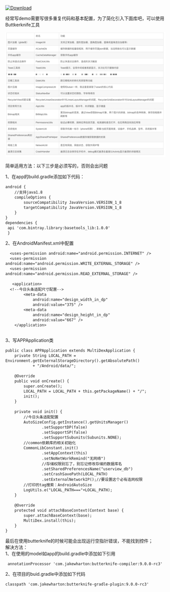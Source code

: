 [ ![Download](https://api.bintray.com/packages/zhaoyingtao/maven/basetools_lib/images/download.svg) ](https://bintray.com/zhaoyingtao/maven/basetools_lib/_latestVersion)


经常写demo需要写很多重复代码和基本配置，为了简化引入下面库吧，可以使用Buttkerknife工具 

![图片名称](https://github.com/zhaoyingtao/CommonPracticeDemo/blob/master/img/%E8%AF%B4%E6%98%8E%E5%9B%BE.jpg) 

简单适用方法：以下三步是必须写的，否则会出问题   

1、在app的build.gradle添加如下代码：   
```
android {
    //支持java1.8
    compileOptions {
        sourceCompatibility JavaVersion.VERSION_1_8
        targetCompatibility JavaVersion.VERSION_1_8
    }
}
dependencies {
 api 'com.bintray.library:basetools_lib:1.0.0'
 }
```
2、在AndroidManifest.xml中配置   
```
  <uses-permission android:name="android.permission.INTERNET" />
  <uses-permission android:name="android.permission.WRITE_EXTERNAL_STORAGE" />
  <uses-permission android:name="android.permission.READ_EXTERNAL_STORAGE" />
  
   <application>
  <!--今日头条适配尺寸配置-->
        <meta-data
            android:name="design_width_in_dp"
            android:value="375" />
        <meta-data
            android:name="design_height_in_dp"
            android:value="667" />
    </application>
  
```

3、写APPApplication类     
```
public class APPApplication extends MultiDexApplication {
    private String LOCAL_PATH = Environment.getExternalStorageDirectory().getAbsolutePath()
            + "/Android/data/";

    @Override
    public void onCreate() {
        super.onCreate();
        LOCAL_PATH = LOCAL_PATH + this.getPackageName() + "/";
        init();
    }

    private void init() {
        //今日头条适配配置
        AutoSizeConfig.getInstance().getUnitsManager()
                .setSupportDP(false)
                .setSupportSP(false)
                .setSupportSubunits(Subunits.NONE);
        //common依赖库的相关初始化
        CommonLibConstant.init()
                .setAppContext(this)
                .setNoNetWorkRemind("无网络")
                //存储权限别忘了，别忘记修改存储的数据库名
                .setSharedPreferencesName("userview_db")
                .setCrashSavePath(LOCAL_PATH)
                .setExternalNetworkIP();//要设置这个必有连网权限
        //打印的tag搜索：AndroidAutoSize
        LogUtils.e("LOCAL_PATH==="+LOCAL_PATH);
    }

    @Override
    protected void attachBaseContext(Context base) {
        super.attachBaseContext(base);
        MultiDex.install(this);
    }
}
```


   
最后在使用butterknife的时候可能会出现运行空指针错误，不能找到控件；   
解决方法：     
1、在使用的model如app的build.gradle中添加如下引用
```
 annotationProcessor 'com.jakewharton:butterknife-compiler:9.0.0-rc3'
 ```
 2、在项目的buid.gradle中添加如下代码
 ```
 classpath 'com.jakewharton:butterknife-gradle-plugin:9.0.0-rc3'
 ```


